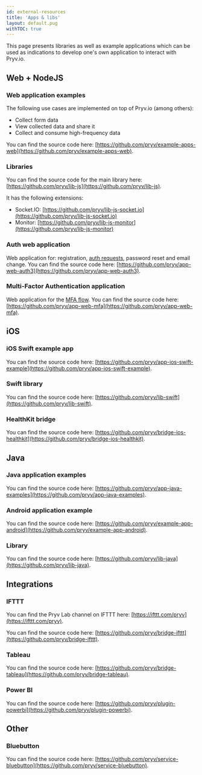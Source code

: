 ```yaml
---
id: external-resources
title: 'Apps & libs'
layout: default.pug
withTOC: true
---
```


This page presents libraries as well as example applications which can be used as indications to develop one's own application to interact with Pryv.io.


## Web + NodeJS

### Web application examples

The following use cases are implemented on top of Pryv.io (among others):

- Collect form data
- View collected data and share it
- Collect and consume high-frequency data

You can find the source code here: [https://github.com/pryv/example-apps-web](https://github.com/pryv/example-apps-web).

### Libraries

You can find the source code for the main library here: [https://github.com/pryv/lib-js](https://github.com/pryv/lib-js).

It has the following extensions:

- Socket.IO: [https://github.com/pryv/lib-js-socket.io](https://github.com/pryv/lib-js-socket.io)
- Monitor: [https://github.com/pryv/lib-js-monitor](https://github.com/pryv/lib-js-monitor)

### Auth web application

Web application for: registration, [auth requests](https://api.pryv.com/reference/#authenticate-your-app), password reset and email change.
You can find the source code here: [https://github.com/pryv/app-web-auth3](https://github.com/pryv/app-web-auth3).

### Multi-Factor Authentication application

Web application for the [MFA flow](https://api.pryv.com/reference/#multi-factor-authentication).
You can find the source code here: [https://github.com/pryv/app-web-mfa](https://github.com/pryv/app-web-mfa).


## iOS

### iOS Swift example app

You can find the source code here: [https://github.com/pryv/app-ios-swift-example](https://github.com/pryv/app-ios-swift-example).

### Swift library

You can find the source code here: [https://github.com/pryv/lib-swift](https://github.com/pryv/lib-swift).

### HealthKit bridge

You can find the source code here: [https://github.com/pryv/bridge-ios-healthkit](https://github.com/pryv/bridge-ios-healthkit).


## Java

### Java application examples

You can find the source code here: [https://github.com/pryv/app-java-examples](https://github.com/pryv/app-java-examples).

### Android application example

You can find the source code here: [https://github.com/pryv/example-app-android](https://github.com/pryv/example-app-android).

### Library

You can find the source code here: [https://github.com/pryv/lib-java](https://github.com/pryv/lib-java).


## Integrations

### IFTTT

You can find the Pryv Lab channel on IFTTT here: [https://ifttt.com/pryv](https://ifttt.com/pryv).

You can find the source code here: [https://github.com/pryv/bridge-ifttt](https://github.com/pryv/bridge-ifttt).

### Tableau

You can find the source code here: [https://github.com/pryv/bridge-tableau](https://github.com/pryv/bridge-tableau).

### Power BI

You can find the source code here: [https://github.com/pryv/plugin-powerbi](https://github.com/pryv/plugin-powerbi).


## Other

### Bluebutton

You can find the source code here: [https://github.com/pryv/service-bluebutton](https://github.com/pryv/service-bluebutton).
